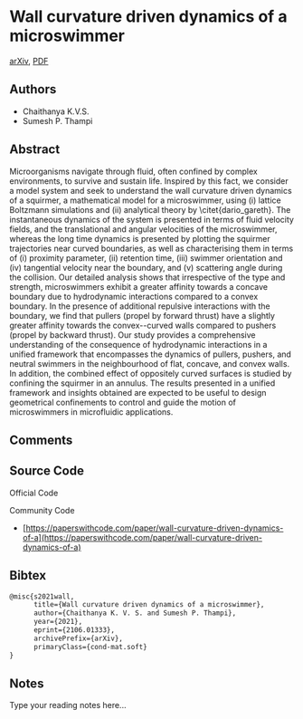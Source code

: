 
# Wall curvature driven dynamics of a microswimmer

[arXiv](https://arxiv.org/abs/2106.01333), [PDF](https://arxiv.org/pdf/2106.01333.pdf)

## Authors

- Chaithanya K.V.S.
- Sumesh P. Thampi

## Abstract

Microorganisms navigate through fluid, often confined by complex environments, to survive and sustain life. Inspired by this fact, we consider a model system and seek to understand the wall curvature driven dynamics of a squirmer, a mathematical model for a microswimmer, using (i) lattice Boltzmann simulations and (ii) analytical theory by \citet{dario_gareth}. The instantaneous dynamics of the system is presented in terms of fluid velocity fields, and the translational and angular velocities of the microswimmer, whereas the long time dynamics is presented by plotting the squirmer trajectories near curved boundaries, as well as characterising them in terms of (i) proximity parameter, (ii) retention time, (iii) swimmer orientation and (iv) tangential velocity near the boundary, and (v) scattering angle during the collision. Our detailed analysis shows that irrespective of the type and strength, microswimmers exhibit a greater affinity towards a concave boundary due to hydrodynamic interactions compared to a convex boundary. In the presence of additional repulsive interactions with the boundary, we find that pullers (propel by forward thrust) have a slightly greater affinity towards the convex--curved walls compared to pushers (propel by backward thrust). Our study provides a comprehensive understanding of the consequence of hydrodynamic interactions in a unified framework that encompasses the dynamics of pullers, pushers, and neutral swimmers in the neighbourhood of flat, concave, and convex walls. In addition, the combined effect of oppositely curved surfaces is studied by confining the squirmer in an annulus. The results presented in a unified framework and insights obtained are expected to be useful to design geometrical confinements to control and guide the motion of microswimmers in microfluidic applications.

## Comments



## Source Code

Official Code



Community Code

- [https://paperswithcode.com/paper/wall-curvature-driven-dynamics-of-a](https://paperswithcode.com/paper/wall-curvature-driven-dynamics-of-a)

## Bibtex

```tex
@misc{s2021wall,
      title={Wall curvature driven dynamics of a microswimmer}, 
      author={Chaithanya K. V. S. and Sumesh P. Thampi},
      year={2021},
      eprint={2106.01333},
      archivePrefix={arXiv},
      primaryClass={cond-mat.soft}
}
```

## Notes

Type your reading notes here...

